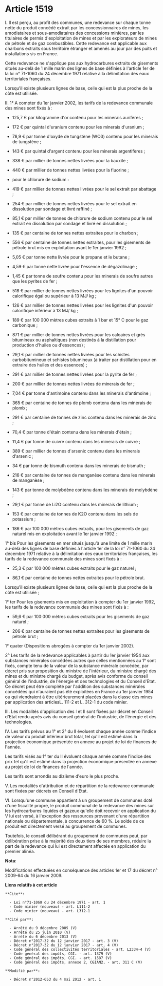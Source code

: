 # Article 1519

I. Il est perçu, au profit des communes, une redevance sur chaque tonne nette du produit concédé extrait par les
concessionnaires de mines, les amodiataires et sous-amodiataires des concessions minières, par les titulaires de permis
d'exploitation de mines et par les explorateurs de mines de pétrole et de gaz combustibles. Cette redevance est applicable
aux charbons extraits sous territoire étranger et amenés au jour par des puits et installations sis en France. 

Cette redevance ne s'applique pas aux hydrocarbures extraits de gisements situés au-delà de 1 mille marin des lignes de base
définies à l'article 1er de la loi n° 71-1060 du 24 décembre 1971 relative à la délimitation des eaux territoriales
françaises. 

Lorsqu'il existe plusieurs lignes de base, celle qui est la plus proche de la côte est utilisée. 

II. 1° A compter du 1er janvier 2002, les tarifs de la redevance communale des mines sont fixés à :

- 125,7 € par kilogramme d'or contenu pour les minerais aurifères ;

- 172 € par quintal d'uranium contenu pour les minerais d'uranium ;

- 78,9 € par tonne d'oxyde de tungstène (WO3) contenu pour les minerais de tungstène ;

- 143 € par quintal d'argent contenu pour les minerais argentifères ;

- 338 € par millier de tonnes nettes livrées pour la bauxite ;

- 440 € par millier de tonnes nettes livrées pour la fluorine ;

- pour le chlorure de sodium :

- 419 € par millier de tonnes nettes livrées pour le sel extrait par abattage ;

- 254 € par millier de tonnes nettes livrées pour le sel extrait en dissolution par sondage et livré raffiné ;

- 85,1 € par millier de tonnes de chlorure de sodium contenu pour le sel extrait en dissolution par sondage et livré en
dissolution ;

- 135 € par centaine de tonnes nettes extraites pour le charbon ;

- 556 € par centaine de tonnes nettes extraites, pour les gisements de pétrole brut mis en exploitation avant le 1er janvier
1992 ;

- 5,05 € par tonne nette livrée pour le propane et le butane ;

- 4,59 € par tonne nette livrée pour l'essence de dégazolinage ;

- 1,45 € par tonne de soufre contenu pour les minerais de soufre autres que les pyrites de fer ;

- 518 € par millier de tonnes nettes livrées pour les lignites d'un pouvoir calorifique égal ou supérieur à 13 MJ/ kg ;

- 126 € par millier de tonnes nettes livrées pour les lignites d'un pouvoir calorifique inférieur à 13 MJ/ kg ;

- 189 € par 100 000 mètres cubes extraits à 1 bar et 15° C pour le gaz carbonique ;

- 871 € par millier de tonnes nettes livrées pour les calcaires et grès bitumineux ou asphaltiques (non destinés à la
distillation pour production d'huiles ou d'essences) ;

- 29,1 € par millier de tonnes nettes livrées pour les schistes carbobitumineux et schistes bitumineux (à traiter par
distillation pour en extraire des huiles et des essences) ;

- 291 € par millier de tonnes nettes livrées pour la pyrite de fer ;

- 200 € par millier de tonnes nettes livrées de minerais de fer ;

- 7,04 € par tonne d'antimoine contenu dans les minerais d'antimoine ;

- 365 € par centaine de tonnes de plomb contenu dans les minerais de plomb ;

- 291 € par centaine de tonnes de zinc contenu dans les minerais de zinc ;

- 70,4 € par tonne d'étain contenu dans les minerais d'étain ;

- 11,4 € par tonne de cuivre contenu dans les minerais de cuivre ;

- 389 € par millier de tonnes d'arsenic contenu dans les minerais d'arsenic ;

- 34 € par tonne de bismuth contenu dans les minerais de bismuth ;

- 216 € par centaine de tonnes de manganèse contenu dans les minerais de manganèse ;

- 143 € par tonne de molybdène contenu dans les minerais de molybdène ;

- 29,1 € par tonne de Li2O contenu dans les minerais de lithium ;

- 153 € par centaine de tonnes de K2O contenu dans les sels de potassium ;

- 186 € par 100 000 mètres cubes extraits, pour les gisements de gaz naturel mis en exploitation avant le 1er janvier 1992 ; 

1° bis Pour les gisements en mer situés jusqu'à une limite de 1 mille marin au-delà des lignes de base définies à l'article
1er de la loi n° 71-1060 du 24 décembre 1971 relative à la délimitation des eaux territoriales françaises, les tarifs de la
redevance communale des mines sont fixés à :

- 25,3 € par 100 000 mètres cubes extraits pour le gaz naturel ;

- 86,1 € par centaine de tonnes nettes extraites pour le pétrole brut. 

Lorsqu'il existe plusieurs lignes de base, celle qui est la plus proche de la côte est utilisée ; 

1° ter Pour les gisements mis en exploitation à compter du 1er janvier 1992, les tarifs de la redevance communale des mines
sont fixés à :

- 59,6 € par 100 000 mètres cubes extraits pour les gisements de gaz naturel ;

- 206 € par centaine de tonnes nettes extraites pour les gisements de pétrole brut ; 

1° quater (Dispositions abrogées à compter du 1er janvier 2002). 

2° Les tarifs de la redevance applicables à partir du 1er janvier 1954 aux substances minérales concédées autres que celles
mentionnées au 1° sont fixés, compte tenu de la valeur de la substance minérale concédée, par décret pris sur proposition du
ministre de l'intérieur, du ministre chargé des mines et du ministre chargé du budget, après avis conforme du conseil général
de l'industrie, de l'énergie et des technologies et du Conseil d'Etat. Ce décret peut être complété par l'addition des
substances minérales concédées qui n'auraient pas été exploitées en France au 1er janvier 1954 ou qui viendraient à être
ultérieurement placées dans la classe des mines par application des articlesL. 111-2 et L. 312-1 du code minier. 

III. Les modalités d'application des I et II sont fixées par décret en Conseil d'Etat rendu après avis du conseil général de
l'industrie, de l'énergie et des technologies. 

IV. Les tarifs prévus au 1° et 2° du II évoluent chaque année comme l'indice de valeur du produit intérieur brut total, tel
qu'il est estimé dans la projection économique présentée en annexe au projet de loi de finances de l'année. 

Les tarifs visés au 1° ter du II évoluent chaque année comme l'indice des prix tel qu'il est estimé dans la projection
économique présentée en annexe au projet de loi de finances de l'année. 

Les tarifs sont arrondis au dizième d'euro le plus proche. 

V. Les modalités d'attribution et de répartition de la redevance communale sont fixées par décrets en Conseil d'Etat. 

VI. Lorsqu'une commune appartient à un groupement de communes doté d'une fiscalité propre, le produit communal de la
redevance des mines sur les hydrocarbures liquides et gazeux qu'elle doit recevoir en application du V lui est versé, à
l'exception des ressources provenant d'une répartition nationale ou départementale, à concurrence de 60 %. Le solde de ce
produit est directement versé au groupement de communes. 

Toutefois, le conseil délibérant du groupement de communes peut, par délibération prise à la majorité des deux tiers de ses
membres, réduire la part de la redevance qui lui est directement affectée en application du premier alinéa.

**Nota:**

Modifications effectuées en conséquence des articles 1er et 17 du décret n° 2009-64 du 16 janvier 2009.

**Liens relatifs à cet article**

	**Cite**:

	  - Loi n°71-1060 du 24 décembre 1971 - art. 1
	  - Code minier (nouveau) - art. L111-2
	  - Code minier (nouveau) - art. L312-1

	**Cité par**:

	  - Arrêté du 9 décembre 2009 (V)
	  - Arrêté du 25 juin 2010 (V)
	  - Arrêté du 6 décembre 2013 (V)
	  - Décret n°2017-32 du 12 janvier 2017 - art. 3 (V)
	  - Décret n°2017-32 du 12 janvier 2017 - art. 4 (V)
	  - Code général des collectivités territoriales - art. L2334-4 (V)
	  - Code général des impôts, CGI. - art. 1379 (V)
	  - Code général des impôts, CGI. - art. 1587 (V)
	  - Code général des impôts, annexe 2, CGIAN2. - art. 311 C (V)

	**Modifié par**:

	  - Décret n°2012-653 du 4 mai 2012 - art. 1
